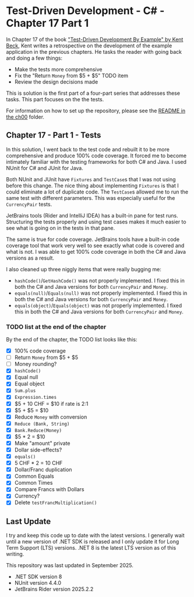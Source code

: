 # Test-Driven Development - C# - Chapter 17 Part 1

In Chapter 17 of the book ["Test-Driven Development By Example" by Kent Beck](https://a.co/d/1sr05eT), Kent writes a retrospective on the
development of the example application in the previous chapters. He tasks the reader with going back and doing a few 
things:
- Make the tests more comprehensive
- Fix the "Return `Money` from \$5 + \$5" TODO item
- Review the design decisions made

This is solution is the first part of a four-part series that addresses these tasks. This part focuses on the the tests.

For information on how to set up the repository, please see the [README in the ch00](../ch00/README.md) folder.

## Chapter 17 - Part 1 - Tests
In this solution, I went back to the test code and rebuilt it to be more comprehensive and produce 100% code coverage. It
forced me to become intimately familiar with the testing frameworks for both C# and Java. I used NUnit for C# and JUnit 
for Java.

Both NUnit and JUnit have `Fixtures` and `TestCase`s that I was not using before this change. The nice thing about 
implementing `Fixtures` is that I could eliminate a lot of duplicate code. The `TestCase`s allowed me to run the same
test with different parameters. This was especially useful for the `CurrencyPair` tests.

JetBrains tools (Rider and IntelliJ IDEA) has a built-in pane for test runs. Structuring the tests properly and using test
cases makes it much easier to see what is going on in the tests in that pane.

The same is true for code coverage. JetBrains tools have a built-in code coverage tool that work very well to see exactly
what code is covered and what is not. I was able to get 100% code coverage in both the C# and Java versions as a result.

I also cleaned up three niggly items that were really bugging me:
- `hashCode()`/`GetHashCode()` was not properly implemented. I fixed this in both the C# and Java versions for both 
`CurrencyPair` and `Money`.
- `equals(null)`/`Equals(null)` was not properly implemented. I fixed this in both the C# and Java versions for both 
`CurrencyPair` and `Money`.
- `equals(object)`/`Equals(object)` was not properly implemented. I fixed this in both the C# and Java versions for both 
`CurrencyPair` and `Money`.

### TODO list at the end of the chapter
By the end of the chapter, the TODO list looks like this:
- [x] 100% code coverage
- [ ] Return `Money` from \$5 + \$5
- [ ] Money rounding?
- [x] `hashCode()`
- [x] Equal null
- [x] Equal object
- [x] `Sum.plus`
- [x] `Expression.times`
- [x] \$5 + 10 CHF = $10 if rate is 2:1
- [x] \$5 + \$5 = $10
- [x] Reduce `Money` with conversion
- [x] `Reduce (Bank, String)`
- [x] `Bank.Reduce(Money)`
- [x] \$5 * 2 = $10
- [x] Make "amount" private
- [x] Dollar side-effects?
- [x] `equals()`
- [x] 5 CHF * 2 = 10 CHF
- [x] Dollar/Franc duplication
- [x] Common Equals
- [x] Common Times
- [x] Compare Francs with Dollars
- [X] Currency?
- [x] Delete `testFrancMultiplication()`

## Last Update
I try and keep this code up to date with the latest versions. I generally wait until a new version of .NET SDK is 
released and I only update it for Long Term Support (LTS) versions. .NET 8 is the latest LTS version as of this writing.

This repository was last updated in September 2025.
- .NET SDK version 8
- NUnit version 4.4.0
- JetBrains Rider version 2025.2.2